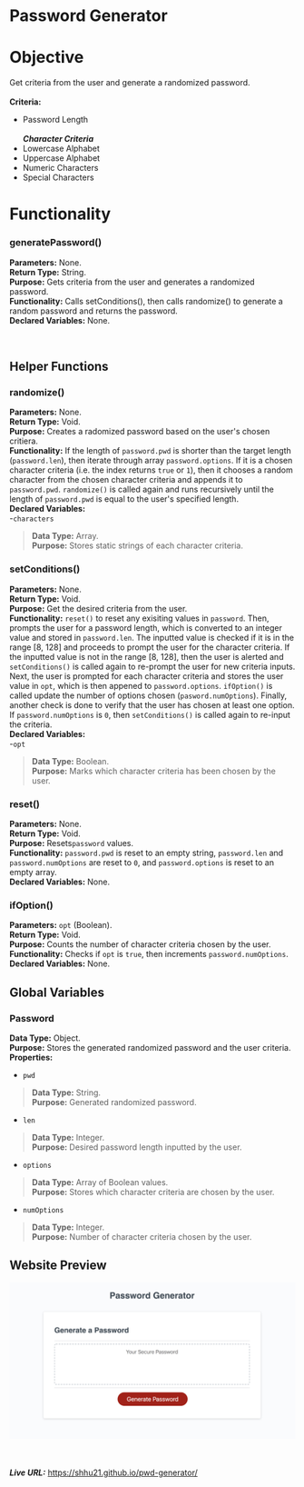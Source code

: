 # Password Generator

# Objective
Get criteria from the user and generate a randomized password. </br> </br>
__Criteria:__
- Password Length </br> </br>
__*Character Criteria*__ </br>
- Lowercase Alphabet
- Uppercase Alphabet
- Numeric Characters
- Special Characters

# Functionality

### generatePassword()
__Parameters:__ None. </br>
__Return Type:__ String. </br>
__Purpose:__ Gets criteria from the user and generates a randomized password. </br>
__Functionality:__ Calls setConditions(), then calls randomize() to generate a random password and returns the password.  </br>
__Declared Variables:__ None.

</br>

## Helper Functions

### randomize()
__Parameters:__ None. </br>
__Return Type:__ Void. </br>
__Purpose:__ Creates a radomized password based on the user's chosen critiera. </br>
__Functionality:__ If the length of `password.pwd` is shorter than the target length (`password.len`), then iterate through array `password.options`.  If it is a chosen character criteria (i.e. the index returns `true` or `1`), then it chooses a random character from the chosen character criteria and appends it to `password.pwd`.  `randomize()` is called again and runs recursively until the length of `password.pwd` is equal to the user's specified length. </br>
__Declared Variables:__ </br>
-`characters` </br>
> __Data Type:__ Array. </br>
> __Purpose:__ Stores static strings of each character criteria.

### setConditions()
__Parameters:__ None. </br>
__Return Type:__ Void. </br>
__Purpose:__ Get the desired criteria from the user. </br>
__Functionality:__ `reset()` to reset any exisiting values in `password`.  Then, prompts the user for a password length, which is converted to an integer value and stored in `password.len`.  The inputted value is checked if it is in the range [8, 128] and proceeds to prompt the user for the character criteria.  If the inputted value is not in the range [8, 128], then the user is alerted and `setConditions()` is called again to re-prompt the user for new criteria inputs. Next, the user is prompted for each character criteria and stores the user value in `opt`, which is then appened to `password.options`.  `ifOption()` is called update the number of options chosen (`pasword.numOptions`).  Finally, another check is done to verify that the user has chosen at least one option.  If `password.numOptions` is `0`, then `setConditions()` is called again to re-input the criteria. </br>
__Declared Variables:__ </br>
-`opt` </br>
> __Data Type:__ Boolean. </br>
> __Purpose:__ Marks which character criteria has been chosen by the user.

### reset()
__Parameters:__ None. </br>
__Return Type:__ Void. </br>
__Purpose:__ Resets`password` values. </br>
__Functionality:__ `password.pwd` is reset to an empty string, `password.len` and `password.numOptions` are reset to `0`, and `password.options` is reset to an empty array. </br>
__Declared Variables:__ None. </br>

### ifOption()
__Parameters:__ `opt` (Boolean). </br>
__Return Type:__ Void. </br>
__Purpose:__ Counts the number of character criteria chosen by the user. </br>
__Functionality:__ Checks if `opt` is `true`, then increments `password.numOptions`. </br>
__Declared Variables:__ None. </br>

## Global Variables
### Password
__Data Type:__ Object. </br>
__Purpose:__ Stores the generated randomized password and the user criteria. </br>
__Properties:__
- `pwd`
> __Data Type:__ String. </br>
> __Purpose:__ Generated randomized password. </br>
- `len`
> __Data Type:__ Integer. </br>
> __Purpose:__ Desired password length inputted by the user. </br>
- `options`
> __Data Type:__ Array of Boolean values. </br>
> __Purpose:__ Stores which character criteria are chosen by the user. </br>
- `numOptions`
> __Data Type:__ Integer. </br>
> __Purpose:__ Number of character criteria chosen by the user. </br>

## Website Preview
![](./screenshot.png)

<br><br>
__*Live URL:*__ https://shhu21.github.io/pwd-generator/
